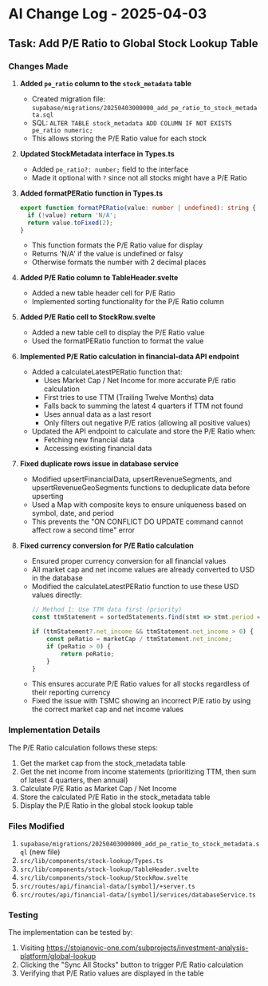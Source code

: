 # AI Change Log - 2025-04-03

## Task: Add P/E Ratio to Global Stock Lookup Table

### Changes Made

1. **Added `pe_ratio` column to the `stock_metadata` table**
   - Created migration file: `supabase/migrations/20250403000000_add_pe_ratio_to_stock_metadata.sql`
   - SQL: `ALTER TABLE stock_metadata ADD COLUMN IF NOT EXISTS pe_ratio numeric;`
   - This allows storing the P/E Ratio value for each stock

2. **Updated StockMetadata interface in Types.ts**
   - Added `pe_ratio?: number;` field to the interface
   - Made it optional with `?` since not all stocks might have a P/E Ratio

3. **Added formatPERatio function in Types.ts**
   ```typescript
   export function formatPERatio(value: number | undefined): string {
     if (!value) return 'N/A';
     return value.toFixed(2);
   }
   ```
   - This function formats the P/E Ratio value for display
   - Returns 'N/A' if the value is undefined or falsy
   - Otherwise formats the number with 2 decimal places

4. **Added P/E Ratio column to TableHeader.svelte**
   - Added a new table header cell for P/E Ratio
   - Implemented sorting functionality for the P/E Ratio column

5. **Added P/E Ratio cell to StockRow.svelte**
   - Added a new table cell to display the P/E Ratio value
   - Used the formatPERatio function to format the value

6. **Implemented P/E Ratio calculation in financial-data API endpoint**
   - Added a calculateLatestPERatio function that:
     - Uses Market Cap / Net Income for more accurate P/E ratio calculation
     - First tries to use TTM (Trailing Twelve Months) data
     - Falls back to summing the latest 4 quarters if TTM not found
     - Uses annual data as a last resort
     - Only filters out negative P/E ratios (allowing all positive values)
   - Updated the API endpoint to calculate and store the P/E Ratio when:
     - Fetching new financial data
     - Accessing existing financial data

7. **Fixed duplicate rows issue in database service**
   - Modified upsertFinancialData, upsertRevenueSegments, and upsertRevenueGeoSegments functions to deduplicate data before upserting
   - Used a Map with composite keys to ensure uniqueness based on symbol, date, and period
   - This prevents the "ON CONFLICT DO UPDATE command cannot affect row a second time" error

8. **Fixed currency conversion for P/E Ratio calculation**
   - Ensured proper currency conversion for all financial values
   - All market cap and net income values are already converted to USD in the database
   - Modified the calculateLatestPERatio function to use these USD values directly:
     ```typescript
     // Method 1: Use TTM data first (priority)
     const ttmStatement = sortedStatements.find(stmt => stmt.period === 'TTM');
     
     if (ttmStatement?.net_income && ttmStatement.net_income > 0) {
         const peRatio = marketCap / ttmStatement.net_income;
         if (peRatio > 0) {
             return peRatio;
         }
     }
     ```
   - This ensures accurate P/E Ratio values for all stocks regardless of their reporting currency
   - Fixed the issue with TSMC showing an incorrect P/E ratio by using the correct market cap and net income values

### Implementation Details

The P/E Ratio calculation follows these steps:
1. Get the market cap from the stock_metadata table
2. Get the net income from income statements (prioritizing TTM, then sum of latest 4 quarters, then annual)
3. Calculate P/E Ratio as Market Cap / Net Income
4. Store the calculated P/E Ratio in the stock_metadata table
5. Display the P/E Ratio in the global stock lookup table

### Files Modified

1. `supabase/migrations/20250403000000_add_pe_ratio_to_stock_metadata.sql` (new file)
2. `src/lib/components/stock-lookup/Types.ts`
3. `src/lib/components/stock-lookup/TableHeader.svelte`
4. `src/lib/components/stock-lookup/StockRow.svelte`
5. `src/routes/api/financial-data/[symbol]/+server.ts`
6. `src/routes/api/financial-data/[symbol]/services/databaseService.ts`

### Testing

The implementation can be tested by:
1. Visiting https://stojanovic-one.com/subprojects/investment-analysis-platform/global-lookup
2. Clicking the "Sync All Stocks" button to trigger P/E Ratio calculation
3. Verifying that P/E Ratio values are displayed in the table
